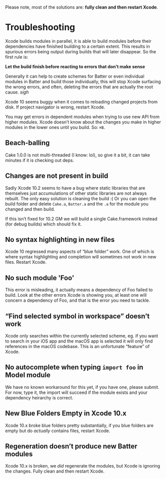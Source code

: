 Please note, most of the solutions are: **fully clean and then restart Xcode**.

# Troubleshooting

Xcode builds modules in parallel, it is able to build modules before their
dependencies have finished building to a certain extent. This results in
spurious errors being output during builds that will later disappear. So the
first rule is:

**Let the build finish before reacting to errors that don’t make sense**

Generally it can help to create schemes for Batter or even individual modules in
Batter and build those individually, this will stop Xcode surfacing the wrong
errors, and often, deleting the errors that are actually the root cause. *sigh* 

Xcode 10 seems buggy when it comes to reloading changed projects from disk. If
project navigator is wrong, restart Xcode.

You may get errors in dependent modules when trying to use new API from higher
modules. Xcode doesn’t know about the changes you make in higher modules in the
lower ones until you build. So: `⌘B`.

## Beach-balling

Cake 1.0.0 is not multi-threaded (I know: lol), so give it a bit, it can take
minutes if it is checking out deps.

## Changes are not present in build

Sadly Xcode 10.2 seems to have a bug where static libraries that are themselves 
just accumulations of other static libraries are not always rebuilt. The only
easy solution is cleaning the build :( Or you can open the build folder and
delete `Cake.a`, `Batter.a` and the `.a` for the module you changed and then
build.

If this isn’t fixed for 10.2 GM we will build a single Cake.framework instead
(for debug builds) which should fix it.

## No syntax highlighting in new files

Xcode 10 regressed many aspects of “blue folder” work. One of which is where
syntax highlighting and completion will sometimes not work in new files.
Restart Xcode.

## No such module 'Foo'

This error is misleading, it actually means a dependency of Foo failed to build.
Look at the other errors Xcode is showing you, at least one will concern a
dependency of Foo, and that is the error you need to tackle.

## “Find selected symbol in workspace” doesn’t work

Xcode only searches within the currently selected scheme, eg. if you want to
search in your iOS app and the macOS app is selected it will only find references
in the macOS codebase. This is an unfortunate “feature” of Xcode.

## No autocomplete when typing `import foo` in Model module

We have no known workaround for this yet, if you have one, please submit. For
now, type it, the import will succeed if the module exists and your dependency
heirarchy is correct.

## New Blue Folders Empty in Xcode 10.x

Xcode 10.x broke blue folders pretty substantially, if you blue folders are
empty but do *actually* contains files, restart Xcode.

## Regeneration doesn’t produce new Batter modules

Xcode 10.x is broken, we *did* regenerate the modules, but Xcode is ignoring the
changes. Fully clean and then restart Xcode.
